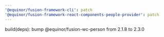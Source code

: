 ```yaml
---
'@equinor/fusion-framework-cli': patch
'@equinor/fusion-framework-react-components-people-provider': patch
---
```


build(deps): bump @equinor/fusion-wc-person from 2.1.8 to 2.3.0
